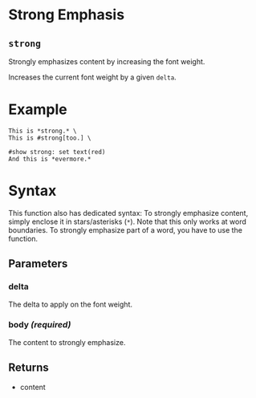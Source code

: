 # Strong Emphasis

## `strong`

Strongly emphasizes content by increasing the font weight.

Increases the current font weight by a given `delta`.

# Example
```example
This is *strong.* \
This is #strong[too.] \

#show strong: set text(red)
And this is *evermore.*
```

# Syntax
This function also has dedicated syntax: To strongly emphasize content,
simply enclose it in stars/asterisks (`*`). Note that this only works at
word boundaries. To strongly emphasize part of a word, you have to use the
function.

## Parameters

### delta 

The delta to apply on the font weight.



### body *(required)*

The content to strongly emphasize.

## Returns

- content

